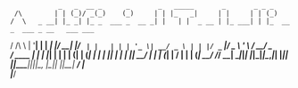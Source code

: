                 _   _  __ _      _       _   _____       _       _ _ _                           
     /\        | | (_)/ _(_)    (_)     | | |_   _|     | |     | | (_)                          
    /  \   _ __| |_ _| |_ _  ___ _  __ _| |   | |  _ __ | |_ ___| | |_  __ _  ___ _ __   ___ ___ 
   / /\ \ | '__| __| |  _| |/ __| |/ _` | |   | | | '_ \| __/ _ \ | | |/ _` |/ _ \ '_ \ / __/ _ \
  / ____ \| |  | |_| | | | | (__| | (_| | |  _| |_| | | | ||  __/ | | | (_| |  __/ | | | (_|  __/
 /_/    \_\_|   \__|_|_| |_|\___|_|\__,_|_| |_____|_| |_|\__\___|_|_|_|\__, |\___|_| |_|\___\___|
                                                                        __/ |                    
                                                                       |___/                     